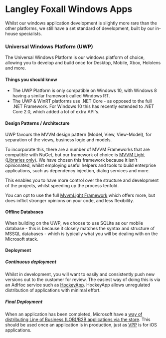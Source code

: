 # Langley Foxall Windows Apps

Whilst our windows application development is slightly more rare than the other platforms, we still have a set standard 
of development, built by our in-house specialists.

### Universal Windows Platform (UWP)

The Universal Windows Platform is our windows platform of choice, allowing you to develop and build once for Desktop, 
Mobile, Xbox, Hololens and more.

#### Things you should know

- The UWP Platform is only compatible on Windows 10, with Windows 8 having a similar framework called Windows RT.
- The UWP & WinRT platforms use .NET Core - as opposed to the full .NET Framework. For Windows 10 this has recently
extended to .NET Core 2.0, which added a lot of extra API's.

#### Design Patterns / Architecture

UWP favours the MVVM design pattern (Model, View, View-Model), for separation of the views, business logic and models.

To incorporate this, there are a number of MVVM Frameworks that are compatible with NuGet, but our framework of choice is
[MVVM Light (Libraries only)](https://www.nuget.org/packages/MvvmLightLibs/). We have chosen this framework because it 
isn't opinionated, whilst employing useful helpers and tools to build enterprise applications, such as dependency 
injection, dialog services and more.

This enables you to have more control over the structure and development of the projects, whilst speeding up the process
tenfold.

You can opt to use the full [MvvmLight Framework](https://www.nuget.org/packages/MvvmLight/) which offers more, but does
inflict stronger opinions on your code, and less flexibility.

#### Offline Databases

When building on the UWP, we choose to use SQLite as our mobile database - this is because it closely matches the syntax
 and structure of MSSQL databases - which is typically what you will be dealing with on the Microsoft stack.
 
#### Deployment

##### Continuous deployment

Whilst in development, you will want to easily and consistently push new versions out to the customer for review.
The easiest way of doing this is via an AdHoc service such as [HockeyApp](https://www.hockeyapp.net/). HockeyApp allows 
unregulated distribution of applications with minimal effort.

##### Final Deployment

When an application has been completed, Microsoft have a [way of distributing Line of Business (LOB)/B2B applications via 
the store](https://docs.microsoft.com/en-us/windows/uwp/publish/distribute-lob-apps-to-enterprises). This should be used 
once an application is in production, just as [VPP](https://developer.apple.com/programs/volume/b2b/) is for iOS 
applications.